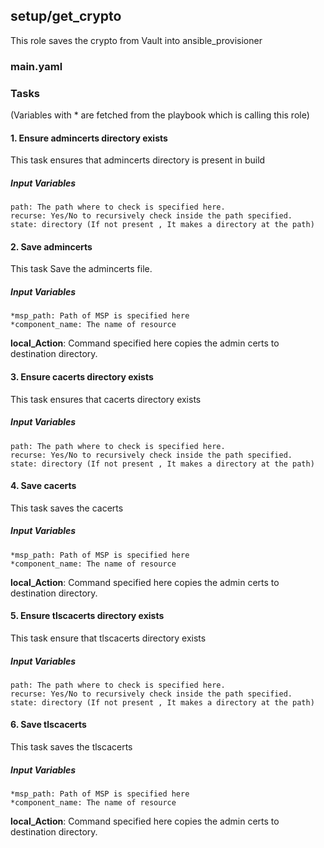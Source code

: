 [//]: # (##############################################################################################)
[//]: # (Copyright Accenture. All Rights Reserved.)
[//]: # (SPDX-License-Identifier: Apache-2.0)
[//]: # (##############################################################################################)

## setup/get_crypto
This role saves the crypto from Vault into ansible_provisioner
### main.yaml
### Tasks
(Variables with * are fetched from the playbook which is calling this role)
#### 1. Ensure admincerts directory exists
This task ensures that admincerts directory is present in build
##### Input Variables
    path: The path where to check is specified here.
    recurse: Yes/No to recursively check inside the path specified. 
    state: directory (If not present , It makes a directory at the path)

#### 2. Save admincerts
This task Save the admincerts file.
##### Input Variables
    *msp_path: Path of MSP is specified here
    *component_name: The name of resource
**local_Action**: Command specified here copies the admin certs to destination directory.

#### 3. Ensure cacerts directory exists
This task ensures that cacerts directory exists
##### Input Variables
    path: The path where to check is specified here.
    recurse: Yes/No to recursively check inside the path specified. 
    state: directory (If not present , It makes a directory at the path)

#### 4. Save cacerts
This task saves the cacerts
##### Input Variables
    *msp_path: Path of MSP is specified here
    *component_name: The name of resource
**local_Action**: Command specified here copies the admin certs to destination directory.


#### 5. Ensure tlscacerts directory exists
This task ensure that tlscacerts directory exists
##### Input Variables
    path: The path where to check is specified here.
    recurse: Yes/No to recursively check inside the path specified. 
    state: directory (If not present , It makes a directory at the path)

#### 6. Save tlscacerts
This task saves the tlscacerts
##### Input Variables
    *msp_path: Path of MSP is specified here
    *component_name: The name of resource
**local_Action**: Command specified here copies the admin certs to destination directory.
